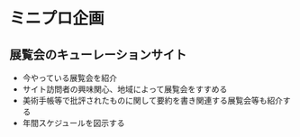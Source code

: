 # ミニプロ企画
## 展覧会のキューレーションサイト
  - 今やっている展覧会を紹介
  - サイト訪問者の興味関心、地域によって展覧会をすすめる
  - 美術手帳等で批評されたものに関して要約を書き関連する展覧会等も紹介する
  - 年間スケジュールを図示する

